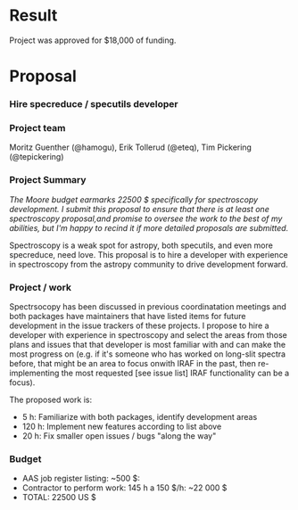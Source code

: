 # Result

Project was approved for $18,000 of funding.

# Proposal

### Hire specreduce / specutils developer

### Project team
Moritz Guenther (@hamogu), Erik Tollerud (@eteq), Tim Pickering (@tepickering) 

### Project Summary
*The Moore budget earmarks 22500 $ specifically for spectroscopy development. I submit this proposal to ensure that there is at least one spectroscopy proposal,and promise to oversee the work to the best of my abilities, but I'm happy to recind it if more detailed proposals are submitted.*

Spectroscopy is a weak spot for astropy, both specutils, and even more specreduce, need love. This proposal is to hire a developer with experience in spectroscopy from the astropy community to drive development forward.

### Project / work
Spectrsocopy has been discussed in previous coordinatation meetings and both packages have maintainers that have listed items for future development in the issue trackers of these projects. I propose to hire a developer with experience in spectroscopy and select the areas from those plans and issues that that developer is most familiar with and can make the most progress on (e.g. if it's someone who has worked on long-slit spectra before, that might be an area to focus onwith IRAF in the past, then re-implementing the most requested [see issue list] IRAF functionality can be a focus).

The proposed work is:

- 5 h: Familiarize with both packages, identify development areas
- 120 h: Implement new features according to list above
- 20 h: Fix smaller open issues / bugs "along the way"


### Budget
- AAS job register listing: ~500 $:
- Contractor to perform work: 145 h a 150 $/h: ~22 000 $
- TOTAL: 22500 US $
